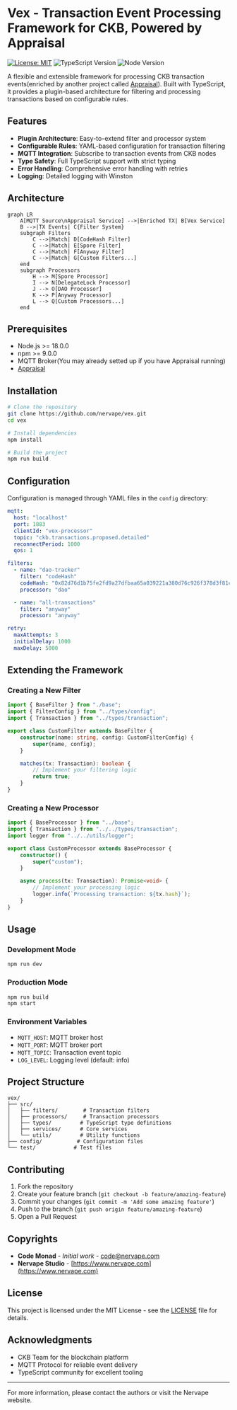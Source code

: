 # Vex - Transaction Event Processing Framework for CKB, Powered by Appraisal

[![License: MIT](https://img.shields.io/badge/License-MIT-yellow.svg)](https://opensource.org/licenses/MIT)
![TypeScript Version](https://img.shields.io/badge/typescript-%5E5.0.0-blue)
![Node Version](https://img.shields.io/badge/node-%5E18.0.0-green)

A flexible and extensible framework for processing CKB transaction events(enriched by another project called [Appraisal](https://github.com/nervape/appraisal.git)). Built with TypeScript, it provides a plugin-based architecture for filtering and processing transactions based on configurable rules.

## Features

- **Plugin Architecture**: Easy-to-extend filter and processor system
- **Configurable Rules**: YAML-based configuration for transaction filtering
- **MQTT Integration**: Subscribe to transaction events from CKB nodes
- **Type Safety**: Full TypeScript support with strict typing
- **Error Handling**: Comprehensive error handling with retries
- **Logging**: Detailed logging with Winston

## Architecture

```mermaid
graph LR
    A[MQTT Source\nAppraisal Service] -->|Enriched TX| B[Vex Service]
    B -->|TX Events| C{Filter System}
    subgraph Filters
        C -->|Match| D[CodeHash Filter]
        C -->|Match| E[Spore Filter]
        C -->|Match| F[Anyway Filter]
        C -->|Match| G[Custom Filters...]
    end
    subgraph Processors
        H --> M[Spore Processor]
        I --> N[DelegateLock Processor]
        J --> O[DAO Processor]
        K --> P[Anyway Processor]
        L --> Q[Custom Processors...]
    end
```

## Prerequisites

- Node.js >= 18.0.0
- npm >= 9.0.0
- MQTT Broker(You may already setted up if you have Appraisal running)
- [Appraisal](https://github.com/nervape/appraisal.git)

## Installation

```bash
# Clone the repository
git clone https://github.com/nervape/vex.git
cd vex

# Install dependencies
npm install

# Build the project
npm run build
```

## Configuration

Configuration is managed through YAML files in the `config` directory:

```yaml
mqtt:
  host: "localhost"
  port: 1883
  clientId: "vex-processor"
  topic: "ckb.transactions.proposed.detailed"
  reconnectPeriod: 1000
  qos: 1

filters:
  - name: "dao-tracker"
    filter: "codeHash"
    codeHash: "0x82d76d1b75fe2fd9a27dfbaa65a039221a380d76c926f378d3f81cf3e7e13f2e"
    processor: "dao"

  - name: "all-transactions"
    filter: "anyway"
    processor: "anyway"

retry:
  maxAttempts: 3
  initialDelay: 1000
  maxDelay: 5000
```

## Extending the Framework

### Creating a New Filter

```typescript
import { BaseFilter } from "./base";
import { FilterConfig } from "../types/config";
import { Transaction } from "../types/transaction";

export class CustomFilter extends BaseFilter {
    constructor(name: string, config: CustomFilterConfig) {
        super(name, config);
    }

    matches(tx: Transaction): boolean {
        // Implement your filtering logic
        return true;
    }
}
```

### Creating a New Processor

```typescript
import { BaseProcessor } from "../base";
import { Transaction } from "../../types/transaction";
import logger from "../../utils/logger";

export class CustomProcessor extends BaseProcessor {
    constructor() {
        super("custom");
    }

    async process(tx: Transaction): Promise<void> {
        // Implement your processing logic
        logger.info(`Processing transaction: ${tx.hash}`);
    }
}
```

## Usage

### Development Mode

```bash
npm run dev
```

### Production Mode

```bash
npm run build
npm start
```

### Environment Variables

- `MQTT_HOST`: MQTT broker host
- `MQTT_PORT`: MQTT broker port
- `MQTT_TOPIC`: Transaction event topic
- `LOG_LEVEL`: Logging level (default: info)

## Project Structure

```
vex/
├── src/
│   ├── filters/        # Transaction filters
│   ├── processors/     # Transaction processors
│   ├── types/         # TypeScript type definitions
│   ├── services/      # Core services
│   └── utils/         # Utility functions
├── config/           # Configuration files
└── test/            # Test files
```

## Contributing

1. Fork the repository
2. Create your feature branch (`git checkout -b feature/amazing-feature`)
3. Commit your changes (`git commit -m 'Add some amazing feature'`)
4. Push to the branch (`git push origin feature/amazing-feature`)
5. Open a Pull Request

## Copyrights

- **Code Monad** - *Initial work* - [code@nervape.com](mailto:code@nervape.com)
- **Nervape Studio** - [https://www.nervape.com](https://www.nervape.com)

## License

This project is licensed under the MIT License - see the [LICENSE](LICENSE) file for details.

## Acknowledgments

- CKB Team for the blockchain platform
- MQTT Protocol for reliable event delivery
- TypeScript community for excellent tooling

---

For more information, please contact the authors or visit the Nervape website.
